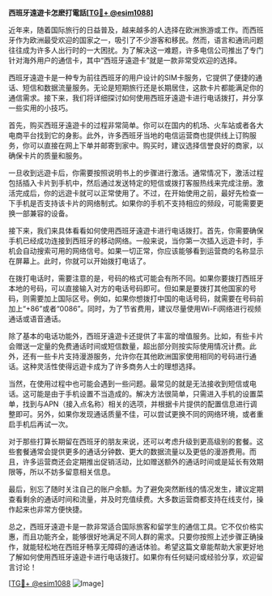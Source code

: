 **西班牙遠遊卡怎麽打電話[[TG💪+ @esim1088](https://t.me/s/esim1088)]**

近年来，随着国际旅行的日益普及，越来越多的人选择在欧洲旅游或工作。而西班牙作为欧洲最受欢迎的国家之一，吸引了不少游客和移民。然而，语言和通讯问题往往成为许多人出行时的一大困扰。为了解决这一难题，许多电信公司推出了专门针对海外用户的通信卡，其中“西班牙遠遊卡”就是一款非常受欢迎的选择。

西班牙遠遊卡是一种专为前往西班牙的用户设计的SIM卡服务，它提供了便捷的通话、短信和数据流量服务。无论是短期旅行还是长期居住，这款卡片都能满足你的通信需求。接下来，我们将详细探讨如何使用西班牙遠遊卡进行电话拨打，并分享一些实用的小技巧。

首先，购买西班牙遠遊卡的过程非常简单。你可以在国内的机场、火车站或者各大电商平台找到它的身影。此外，许多西班牙当地的电信运营商也提供线上订购服务，你可以直接在网上下单并邮寄到家中。购买时，建议选择信誉良好的商家，以确保卡片的质量和服务。

一旦收到远遊卡后，你需要按照说明书上的步骤进行激活。通常情况下，激活过程包括插入卡片到手机中，然后通过发送特定的短信或拨打客服热线来完成注册。激活完成后，你的远遊卡就可以正常使用了。不过，在开始使用之前，最好先检查一下手机是否支持该卡片的网络制式。如果你的手机不支持相应的频段，可能需要更换一部兼容的设备。

接下来，我们来具体看看如何使用西班牙遠遊卡进行电话拨打。首先，你需要确保手机已经成功连接到西班牙的移动网络。一般来说，当你第一次插入远遊卡时，手机会自动搜索可用的网络信号。如果一切正常，你应该能够看到运营商的名称显示在屏幕上。此时，你就可以开始拨打电话了。

在拨打电话时，需要注意的是，号码的格式可能会有所不同。如果你要拨打西班牙本地的号码，可以直接输入对方的电话号码即可。但如果是要拨打其他国家的号码，则需要加上国际区号。例如，如果你想拨打中国的电话号码，就需要在号码前加上“+86”或者“0086”。同时，为了节省费用，建议尽量使用Wi-Fi网络进行视频通话或语音通话。

除了基本的电话功能外，西班牙遠遊卡还提供了丰富的增值服务。比如，有些卡片会赠送一定量的免费通话时间或短信数量，超出部分则按实际使用情况计费。此外，还有一些卡片支持漫游服务，允许你在其他欧洲国家使用相同的号码进行通话。这种灵活性使得远遊卡成为了许多商务人士的理想选择。

当然，在使用过程中也可能会遇到一些问题。最常见的就是无法接收到短信或电话。这可能是由于手机设置不当造成的。解决方法很简单，只需进入手机的设置菜单，找到与APN（接入点名称）相关的选项，并根据卡片提供的配置信息进行调整即可。另外，如果你发现通话质量不佳，可以尝试更换不同的网络环境，或者重启手机后再试一次。

对于那些打算长期留在西班牙的朋友来说，还可以考虑升级到更高级别的套餐。这些套餐通常会提供更多的通话分钟数、更大的数据流量以及更低的漫游费用。而且，许多运营商还会定期推出促销活动，比如赠送额外的通话时间或是延长有效期限等，所以不妨多留意相关信息。

最后，别忘了随时关注自己的账户余额。为了避免突然断线的情况发生，建议定期查看剩余的通话时间和流量，并及时充值续费。大多数运营商都支持在线支付，操作起来也非常方便快捷。

总之，西班牙遠遊卡是一款非常适合国际旅客和留学生的通信工具。它不仅价格实惠，而且功能齐全，能够很好地满足不同人群的需求。只要你按照上述步骤正确操作，就能轻松地在西班牙畅享无障碍的通话体验。希望这篇文章能帮助大家更好地了解如何使用西班牙遠遊卡进行电话拨打。如果你有任何疑问或经验分享，欢迎留言讨论！

[[TG💪+ @esim1088](https://t.me/s/esim1088) ![Image](https://i.postimg.cc/4NQfJmqS/Snipaste-2025-05-13-00-14-12.png)]